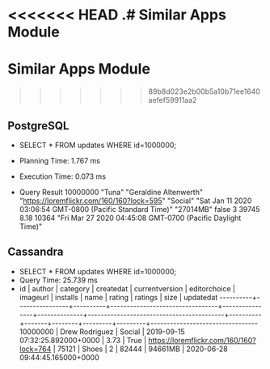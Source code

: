 <<<<<<< HEAD
.# Similar Apps Module
=======
# Similar Apps Module
>>>>>>> 89b8d023e2b00b5a10b71ee1640aefef59911aa2

## PostgreSQL

* SELECT * FROM updates WHERE id=1000000;
* Planning Time: 1.767 ms
* Execution Time: 0.073 ms

* Query Result 10000000	"Tuna"	"Geraldine Altenwerth"	"https://loremflickr.com/160/160?lock=595"	"Social"	"Sat Jan 11 2020 03:06:54 GMT-0800 (Pacific Standard Time)"	"27014MB"	false	3	39745	8.18	10364	"Fri Mar 27 2020 04:45:08 GMT-0700 (Pacific Daylight Time)"


## Cassandra

* SELECT * FROM updates WHERE id=1000000;
* Query Time: 25.739 ms
* id       | author         | category | createdat                       | currentversion | editorchoice | imageurl                                 | installs | name  | rating | ratings | size    | updatedat
----------+----------------+----------+---------------------------------+----------------+--------------+------------------------------------------+----------+-------+--------+---------+---------+---------------------------------
 10000000 | Drew Rodriguez |   Social | 2019-09-15 07:32:25.892000+0000 |           3.73 |         True | https://loremflickr.com/160/160?lock=764 |    75121 | Shoes |      2 |   82444 | 94661MB | 2020-06-28 09:44:45.165000+0000

